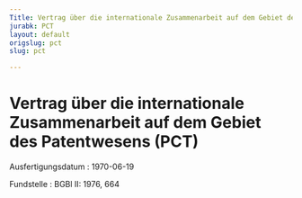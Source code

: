 ```yaml
---
Title: Vertrag über die internationale Zusammenarbeit auf dem Gebiet des Patentwesens
jurabk: PCT
layout: default
origslug: pct
slug: pct

---
```


# Vertrag über die internationale Zusammenarbeit auf dem Gebiet des Patentwesens (PCT)

Ausfertigungsdatum
:   1970-06-19

Fundstelle
:   BGBl II: 1976, 664

